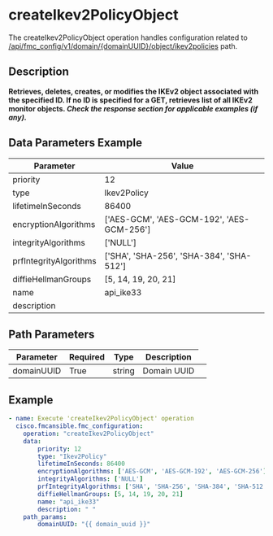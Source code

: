 # createIkev2PolicyObject

The createIkev2PolicyObject operation handles configuration related to [/api/fmc_config/v1/domain/{domainUUID}/object/ikev2policies](/paths//api/fmc_config/v1/domain/{domain_uuid}/object/ikev2policies.md) path.&nbsp;
## Description
**Retrieves, deletes, creates, or modifies the IKEv2 object associated with the specified ID. If no ID is specified for a GET, retrieves list of all IKEv2 monitor objects. _Check the response section for applicable examples (if any)._**

## Data Parameters Example
| Parameter | Value |
| --------- | -------- |
| priority | 12 |
| type | Ikev2Policy |
| lifetimeInSeconds | 86400 |
| encryptionAlgorithms | ['AES-GCM', 'AES-GCM-192', 'AES-GCM-256'] |
| integrityAlgorithms | ['NULL'] |
| prfIntegrityAlgorithms | ['SHA', 'SHA-256', 'SHA-384', 'SHA-512'] |
| diffieHellmanGroups | [5, 14, 19, 20, 21] |
| name | api_ike33 |
| description |   |

## Path Parameters
| Parameter | Required | Type | Description |
| --------- | -------- | ---- | ----------- |
| domainUUID | True | string <td colspan=3> Domain UUID |

## Example
```yaml
- name: Execute 'createIkev2PolicyObject' operation
  cisco.fmcansible.fmc_configuration:
    operation: "createIkev2PolicyObject"
    data:
        priority: 12
        type: "Ikev2Policy"
        lifetimeInSeconds: 86400
        encryptionAlgorithms: ['AES-GCM', 'AES-GCM-192', 'AES-GCM-256']
        integrityAlgorithms: ['NULL']
        prfIntegrityAlgorithms: ['SHA', 'SHA-256', 'SHA-384', 'SHA-512']
        diffieHellmanGroups: [5, 14, 19, 20, 21]
        name: "api_ike33"
        description: " "
    path_params:
        domainUUID: "{{ domain_uuid }}"

```